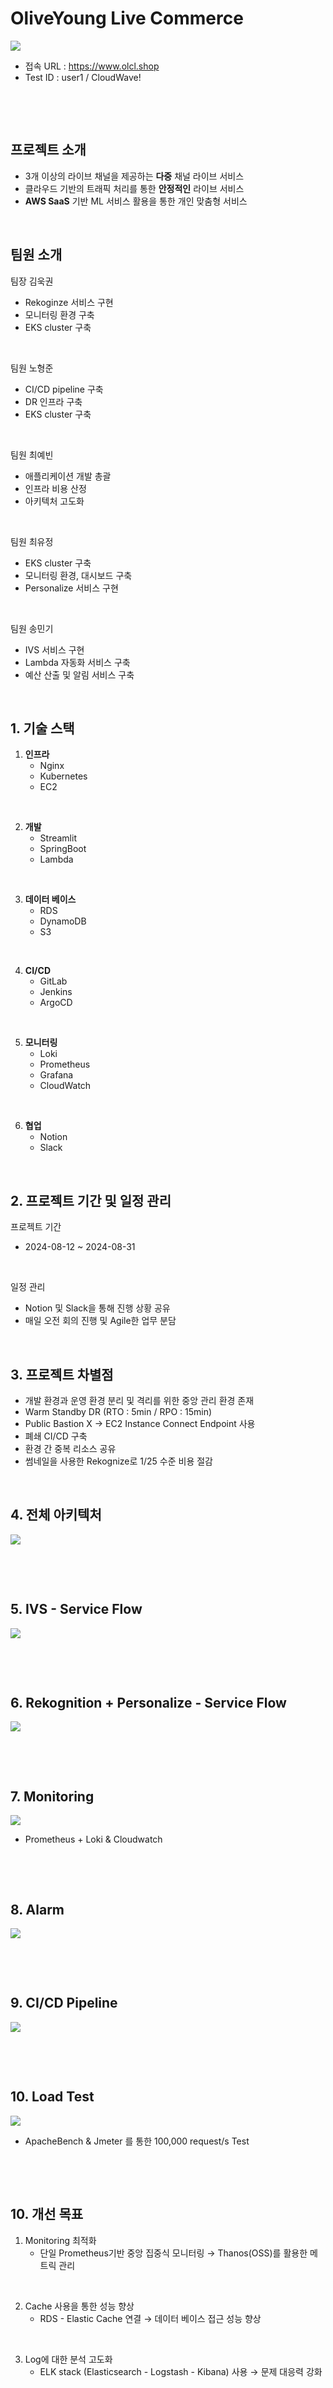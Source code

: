 # OliveYoung Live Commerce 

<img src="https://github.com/nhj7804/Oliveyoung-LiveStream/blob/main/images/Project-Logo.png">

- 접속 URL : https://www.olcl.shop
- Test ID : user1 / CloudWave!

&nbsp;

&nbsp;

## 프로젝트 소개

- 3개 이상의 라이브 채널을 제공하는 **다중** 채널 라이브 서비스
- 클라우드 기반의 트래픽 처리를 통한 **안정적인** 라이브 서비스
- **AWS SaaS** 기반 ML 서비스 활용을 통한 개인 맞춤형 서비스

&nbsp;

## 팀원 소개

팀장 김욱권
   - Rekoginze 서비스 구현
   - 모니터링 환경 구축
   - EKS cluster 구축

&nbsp;

팀원 노형준
   - CI/CD pipeline 구축
   - DR 인프라 구축
   - EKS cluster 구축

&nbsp;

팀원 최예빈
   - 애플리케이션 개발 총괄
   - 인프라 비용 산정
   - 아키텍처 고도화

&nbsp;

팀원 최유정
   - EKS cluster 구축
   - 모니터링 환경, 대시보드 구축
   - Personalize 서비스 구현

&nbsp;

팀원 송민기
   - IVS 서비스 구현
   - Lambda 자동화 서비스 구축
   - 예산 산출 및 알림 서비스 구축


&nbsp;

## 1. 기술 스택
1. **인프라**
   - Nginx
   - Kubernetes
   - EC2

&nbsp;

2. **개발**
   - Streamlit
   - SpringBoot
   - Lambda

&nbsp;
  
3. **데이터 베이스**
   - RDS
   - DynamoDB
   - S3

&nbsp;
  
4. **CI/CD**
   - GitLab
   - Jenkins
   - ArgoCD

&nbsp;
  
5. **모니터링**
   - Loki
   - Prometheus
   - Grafana
   - CloudWatch

&nbsp;

6. **협업**
   - Notion
   - Slack

&nbsp;

## 2. 프로젝트 기간 및 일정 관리

프로젝트 기간
   - 2024-08-12 ~ 2024-08-31

&nbsp;


일정 관리
   - Notion 및 Slack을 통해 진행 상황 공유
   - 매일 오전 회의 진행 및 Agile한 업무 분담

&nbsp;

## 3. 프로젝트 차별점

- 개발 환경과 운영 환경 분리 및 격리를 위한 중앙 관리 환경 존재
- Warm Standby DR (RTO : 5min / RPO : 15min)
- Public Bastion X → EC2 Instance Connect Endpoint 사용
- 폐쇄 CI/CD 구축
- 환경 간 중복 리소스 공유
- 썸네일을 사용한 Rekognize로 1/25 수준 비용 절감

&nbsp;

## 4. 전체 아키텍처

<img src="https://github.com/nhj7804/Oliveyoung-LiveStream/blob/main/images/main-archi.png">

&nbsp;

&nbsp;

## 5. IVS - Service Flow

<img src="https://github.com/nhj7804/Oliveyoung-LiveStream/blob/main/images/IVS-service.png">

&nbsp;

&nbsp;

## 6. Rekognition + Personalize - Service Flow

<img src="https://github.com/nhj7804/Oliveyoung-LiveStream/blob/main/images/Reko+Personalize.png">

&nbsp;

&nbsp;

## 7. Monitoring

<img src="https://github.com/nhj7804/Oliveyoung-LiveStream/blob/main/images/Grafana.png">

- Prometheus + Loki & Cloudwatch

&nbsp;

&nbsp;

## 8. Alarm

<img src="https://github.com/nhj7804/Oliveyoung-LiveStream/blob/main/images/Alarm.png">

&nbsp;

&nbsp;

## 9. CI/CD Pipeline

<img src="https://github.com/nhj7804/Oliveyoung-LiveStream/blob/main/images/CICD.png">

&nbsp;

&nbsp;

## 10. Load Test

<img src="https://github.com/nhj7804/Oliveyoung-LiveStream/blob/main/images/LoadTest.png">

- ApacheBench & Jmeter 를 통한 100,000 request/s Test

&nbsp;

&nbsp;

## 10. 개선 목표

1. Monitoring 최적화
      - 단일 Prometheus기반 중앙 집중식 모니터링 → Thanos(OSS)를 활용한 메트릭 관리

&nbsp;

2. Cache 사용을 통한 성능 향상
      - RDS - Elastic Cache 연결 → 데이터 베이스 접근 성능 향상

&nbsp;

3. Log에 대한 분석 고도화
      - ELK stack (Elasticsearch - Logstash - Kibana) 사용 → 문제 대응력 강화 
